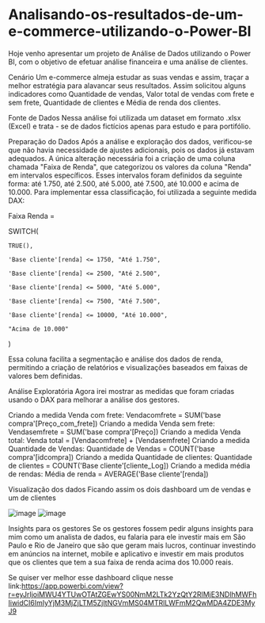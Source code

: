 # Analisando-os-resultados-de-um-e-commerce-utilizando-o-Power-BI
Hoje venho apresentar um projeto de Análise de Dados utilizando o Power BI, com o objetivo de efetuar análise financeira e uma análise de clientes.



Cenário
Um e-commerce almeja estudar as suas vendas e assim, traçar a melhor estratégia para alavancar seus resultados. Assim solicitou alguns indicadores como Quantidade de vendas, Valor total de vendas com frete e sem frete, Quantidade de clientes e Média de renda dos clientes.

Fonte de Dados
Nessa análise foi utilizada um dataset em formato .xlsx (Excel) e trata - se de dados fictícios apenas para estudo e para portifólio.

Preparação do Dados
Após a análise e exploração dos dados, verificou-se que não havia necessidade de ajustes adicionais, pois os dados já estavam adequados. A única alteração necessária foi a criação de uma coluna chamada "Faixa de Renda", que categorizou os valores da coluna "Renda" em intervalos específicos. Esses intervalos foram definidos da seguinte forma: até 1.750, até 2.500, até 5.000, até 7.500, até 10.000 e acima de 10.000. Para implementar essa classificação, foi utilizada a seguinte medida DAX:

Faixa Renda = 

SWITCH(

    TRUE(),

    'Base cliente'[renda] <= 1750, "Até 1.750",

    'Base cliente'[renda] <= 2500, "Até 2.500",

    'Base cliente'[renda] <= 5000, "Até 5.000",

    'Base cliente'[renda] <= 7500, "Até 7.500",

    'Base cliente'[renda] <= 10000, "Até 10.000",

    "Acima de 10.000"

)

Essa coluna facilita a segmentação e análise dos dados de renda, permitindo a criação de relatórios e visualizações baseados em faixas de valores bem definidas.



Análise Exploratória
Agora irei mostrar as medidas que foram criadas usando o DAX para melhorar a análise dos gestores.

Criando a medida Venda com frete:
Vendacomfrete = SUM('base compra'[Preço_com_frete])
Criando a medida Venda sem frete:
Vendasemfrete = SUM('base compra'[Preço])
Criando a medida Venda total:
Venda total = [Vendacomfrete] + [Vendasemfrete]
Criando a medida Quantidade de Vendas:
Quantidade de Vendas = COUNT('base compra'[idcompra])
Criando a medida Quantidade de clientes:
Quantidade de clientes = COUNT('Base cliente'[cliente_Log])
Criando a medida média de rendas:
Média de renda = AVERAGE('Base cliente'[renda])

Visualização dos dados
Ficando assim os dois dashboard um de vendas e um de clientes

![image](https://github.com/user-attachments/assets/13df46ff-107c-4a01-a0f1-116a9500a014)
![image](https://github.com/user-attachments/assets/da3adf9d-f518-4ab9-ba13-547e8748dd71)



Insights para os gestores
Se os gestores fossem pedir alguns insights para mim como um analista de dados, eu falaria para ele investir mais em São Paulo e Rio de Janeiro que são que geram mais lucros, continuar investindo em anúncios na internet, mobile e aplicativo e investir em mais produtos que os clientes que tem a sua faixa de renda acima dos 10.000 reais.

Se quiser ver melhor esse dashboard clique nesse link:https://app.powerbi.com/view?r=eyJrIjoiMWU4YTUwOTAtZGEwYS00NmM2LTk2YzQtY2RlMjE3NDlhMWFhIiwidCI6ImIyYjM3MjZjLTM5ZjItNGVmMS04MTRlLWFmM2QwMDA4ZDE3MyJ9
